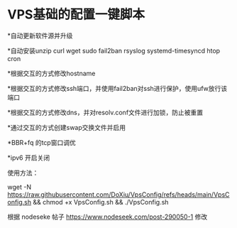 # VPS基础的配置一键脚本

*自动更新软件源并升级

*自动安装unzip curl wget sudo fail2ban rsyslog systemd-timesyncd htop cron

*根据交互的方式修改hostname

*根据交互的方式修改ssh端口，并使用fail2ban对ssh进行保护，使用ufw放行该端口

*根据交互的方式修改dns，并对resolv.conf文件进行加锁，防止被重置

*通过交互的方式创建swap交换文件并启用

*BBR+fq 的tcp窗口调优

*ipv6 开启关闭

使用方法：

wget -N https://raw.githubusercontent.com/DoXiu/VpsConfig/refs/heads/main/VpsConfig.sh && chmod +x VpsConfig.sh && ./VpsConfig.sh

根据 nodeseke 帖子 https://www.nodeseek.com/post-290050-1 修改
